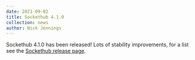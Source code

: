 ```yaml
---
date: 2021-09-02
title: Sockethub 4.1.0
collection: news
author: Nick Jennings
---
```

Sockethub 4.1.0 has been released! Lots of stability improvements, for a list see the [Sockethub release page](https://github.com/sockethub/sockethub/releases/tag/v4.1.0).

